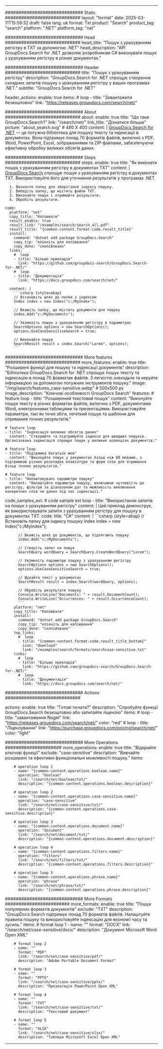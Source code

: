 
---
############################# Static ############################
layout: "format"
date:  2025-03-11T15:59:32
draft: false
lang: uk
format: Txt
product: "Search"
product_tag: "search"
platform: ".NET"
platform_tag: "net"

############################# Head ############################
head_title: "Пошук з урахуванням регістру в TXT за допомогою .NET"
head_description: "API GroupDocs.Search for .NET дозволяє розробникам C# виконувати пошук з урахуванням регістру в різних документах."

############################# Header ############################
title: "Пошук з урахуванням регістру" 
description: "GroupDocs.Search for .NET спрощує створення складних запитів пошуку з урахуванням регістру у ваших програмах .NET."
subtitle: "GroupDocs.Search for .NET" 

header_actions:
  enable: true
  items:
    #  loop
    - title: "Завантажити безкоштовно"
      link: "https://releases.groupdocs.com/search/net/"
      
############################# About ############################
about:
    enable: true
    title: "Що таке GroupDocs.Search?"
    link: "/search/net/"
    link_title: "Дізнатися більше"
    picture: "about_search.svg" # 480 X 400
    content: |
       [GroupDocs.Search for .NET](/search/net/) — це потужна бібліотека для пошуку тексту та індексації в документах. Вона підтримує понад 70 форматів файлів, включно з PDF, Word, PowerPoint, Excel, зображеннями та ZIP-файлами, забезпечуючи ефективну обробку великих обсягів даних.

############################# Steps ############################
steps:
    enable: true
    title: "Як виконати пошук з урахуванням регістру в документах TXT"
    content: |
      [GroupDocs.Search](/search/net/) спрощує пошук з урахуванням регістру в документах TXT. Використовуйте його для уточнення результатів у програмах .NET.
      
      1. Визначте папку для зберігання індексу пошуку.
      2. Виберіть папку, що містить файли TXT.
      3. Виконайте пошук і отримайте результати.
      4. Обробіть результати.
   
    code:
      platform: "net"
      copy_title: "Копіювати"
      result_enable: true
      result_link: "/examples/search/search_all.pdf"
      result_title: "{common-content.format-code.result_title}"
      install:
        command: "dotnet add package GroupDocs.Search"
        copy_tip: "клікніть для копіювання"
        copy_done: "скопійовано"
      links:
        #  loop
        - title: "Більше прикладів"
          link: "https://github.com/groupdocs-search/GroupDocs.Search-for-.NET/"
        #  loop
        - title: "Документація"
          link: "https://docs.groupdocs.com/search/net/"
          
      content: |
        ```csharp {style=abap}
        // Встановіть шлях до папки з індексом
        Index index = new Index("c:/MyIndex");

        // Вкажіть папку, що містить документи для пошуку
        index.Add("c:/MyDocuments");

        // Увімкніть пошук з урахуванням регістру в параметрах
        SearchOptions options = new SearchOptions();
        options.UseCaseSensitiveSearch = true;

        // Виконайте пошук
        SearchResult result = index.Search("Lorem", options);
        ```            

############################# More features ############################
more_features:
  enable: true
  title: "Розширені функції для пошуку та індексації документів"
  description: "Бібліотека GroupDocs.Search for .NET спрощує пошук тексту та індексацію в понад 70 форматах файлів. З легкістю знаходьте та керуйте інформацією за допомогою потужних інструментів пошуку."
  image: "/img/search/features_case-sensitive.webp" # 500x500 px
  image_description: "Ключові особливості GroupDocs.Search"
  features:
    # feature loop
    - title: "Розширений текстовий пошук"
      content: "Виконуйте пошук тексту в різних форматах файлів, включно з PDF, документами Word, електронними таблицями та презентаціями. Використовуйте параметри, такі як точні збіги, нечіткий пошук та шаблони для отримання точних результатів."

    # feature loop
    - title: "Індексація великих обсягів даних"
      content: "Створюйте та підтримуйте індекси для швидших пошуків. Організована індексація спрощує пошук у великих колекціях документів."

    # feature loop
    - title: "Підтримка багатьох мов"
      content: "Виконуйте пошук у документах більш ніж 80 мовами, з підтримкою різних розкладок клавіатури та форм слів для отримання більш точних результатів."

    # feature loop
    - title: "Налаштовувані параметри пошуку"
      content: "Налаштуйте параметри пошуку, включаючи чутливість до регістру, фільтри за діапазоном дат та можливість виключення конкретних слів чи даних під час індексації."
      
  code_samples_ext:
    # code sample ext loop
    - title: "Використання запитів на пошук з урахуванням регістру"
      content: |
        Цей приклад демонструє, як використовувати запити з урахуванням регістру для пошуку в документах TXT.
      code:
        title: "C#"
        content: |
          ```csharp {style=abap}
          // Встановіть папку для індексу пошуку
          Index index = new Index("c:/MyIndex");
              
          // Вкажіть шлях до документів, що підлягають пошуку
          index.Add("c:/MyDocuments");

          // Створіть запит на пошук
          SearchQuery wordQuery = SearchQuery.CreateWordQuery("Lorem");

          // Увімкніть параметри пошуку з урахуванням регістру
          SearchOptions options = new SearchOptions();
          options.UseCaseSensitiveSearch = true;

          // Шукайте текст у документах
          SearchResult result = index.Search(wordQuery, options);
          
          // Обробіть результати пошуку
          Console.WriteLine("Documents: " + result.DocumentCount);
          Console.WriteLine("Occurrences: " + result.OccurrenceCount);
          ```
        platform: "net"
        copy_title: "Копіювати"
        install:
          command: "dotnet add package GroupDocs.Search"
          copy_tip: "клікніть для копіювання"
          copy_done: "скопійовано"
        top_links:
          #  loop
          - title: "{common-content.format-code.result_title_bottom}"
            icon: "download"
            link: "/examples/search/formats/searchcase-sensitive.txt"
        links:
          #  loop
          - title: "Більше прикладів"
            link: "https://github.com/groupdocs-search/GroupDocs.Search-for-.NET/"
          #  loop
          - title: "Документація"
            link: "https://docs.groupdocs.com/search/net/"
            

            


############################# Actions ############################

actions:
  enable: true
  title: "Готові почати?"
  description: "Спробуйте функції GroupDocs.Search безкоштовно або запитайте ліцензію"
  items:
    #  loop
    - title: "завантаження Nuget"
      link: "https://releases.groupdocs.com/search/net/"
      color: "red"
        #  loop
    - title: "Ліцензування"
      link: "https://purchase.groupdocs.com/pricing/search/net/"
      color: "light"


############################# More Operations #####################
more_operations:
    enable: true
    title: "Відкрийте ключові функції"
    exclude: "case-sensitive"
    description: "Вивчайте розширені та ефективні функціональні можливості пошуку."
    items: 
          
        # operation loop 1
        - name: "{common-content.operations.boolean.name}"
          operation: "boolean"
          link: "/search/net/boolean/txt/"
          description: "{common-content.operations.boolean.description}"

        # operation loop 2
        - name: "{common-content.operations.case-sensitive.name}"
          operation: "case-sensitive"
          link: "/search/net/case-sensitive/txt/"
          description: "{common-content.operations.case-sensitive.description}"

        # operation loop 3
        - name: "{common-content.operations.document.name}"
          operation: "document"
          link: "/search/net/document/txt/"
          description: "{common-content.operations.document.description}"

        # operation loop 4
        - name: "{common-content.operations.filters.name}"
          operation: "filters"
          link: "/search/net/filters/txt/"
          description: "{common-content.operations.filters.description}"

        # operation loop 5
        - name: "{common-content.operations.phrase.name}"
          operation: "phrase"
          link: "/search/net/phrase/txt/"
          description: "{common-content.operations.phrase.description}"
          
        
          
############################# More Formats ########################
more_formats:
    enable: true
    title: "Пошук популярних форматів документів"
    exclude: "TXT"
    description: "GroupDocs.Search підтримує понад 70 форматів файлів. Налаштуйте правила пошуку та використовуйте індексацію для економії часу та зусиль."
    items: 
        # format loop 1
        - name: ""
          format: "DOCX"
          link: "/search/net/case-sensitive/docx/"
          description: "Документ Microsoft Word Open XML"
          
        # format loop 2
        - name: ""
          format: "PDF"
          link: "/search/net/case-sensitive/pdf/"
          description: "Adobe Portable Document Format"
          
        # format loop 3
        - name: ""
          format: "PPTX"
          link: "/search/net/case-sensitive/pptx/"
          description: "Презентація PowerPoint Open XML"

        # format loop 4
        - name: ""
          format: "TXT"
          link: "/search/net/case-sensitive/txt/"
          description: "Текстовий документ"
          
        # format loop 5
        - name: ""
          format: "XLSX"
          link: "/search/net/case-sensitive/xlsx/"
          description: "Таблиця Microsoft Excel Open XML"
  

---